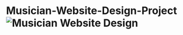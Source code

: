 # Musician-Website-Design-Project![Musician Website Design](https://user-images.githubusercontent.com/76635727/195269867-b2006860-90c2-4237-9216-074573877c43.jpg)
